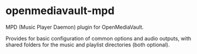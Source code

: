 openmediavault-mpd
==================

MPD (Music Player Daemon) plugin for OpenMediaVault.

Provides for basic configuration of common options and audio outputs, with shared folders for the music and playlist directories (both optional).
